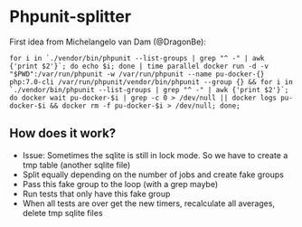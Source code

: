 # Phpunit-splitter

First idea from Michelangelo van Dam (@DragonBe):
```
for i in `./vendor/bin/phpunit --list-groups | grep "^ -" | awk {'print $2'}`; do echo $i; done | time parallel docker run -d -v "$PWD":/var/run/phpunit -w /var/run/phpunit --name pu-docker-{} php:7.0-cli /var/run/phpunit/vendor/bin/phpunit --group {} && for i in `./vendor/bin/phpunit --list-groups | grep "^ -" | awk {'print $2'}`; do docker wait pu-docker-$i | grep -c 0 > /dev/null || docker logs pu-docker-$i && docker rm -f pu-docker-$i > /dev/null; done;

```

## How does it work?
* Issue: Sometimes the sqlite is still in lock mode. So we have to create a tmp table (another sqlite file)
* Split equally depending on the number of jobs and create fake groups
* Pass this fake group to the loop (with a grep maybe)
* Run tests that only have this fake group
* When all tests are over get the new timers, recalculate all averages, delete tmp sqlite files
 